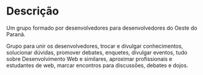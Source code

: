 Descrição
========
Um grupo formado por desenvolvedores para desenvolvedores do Oeste do Paraná.

Grupo para unir os desenvolvedores, trocar e divulgar conhecimentos, solucionar dúvidas, promover debates, enquetes, divulgar eventos, tudo sobre Desenvolvimento Web e similares, aproximar profissionais e estudantes de web, marcar encontros para discussões, debates e dojos.